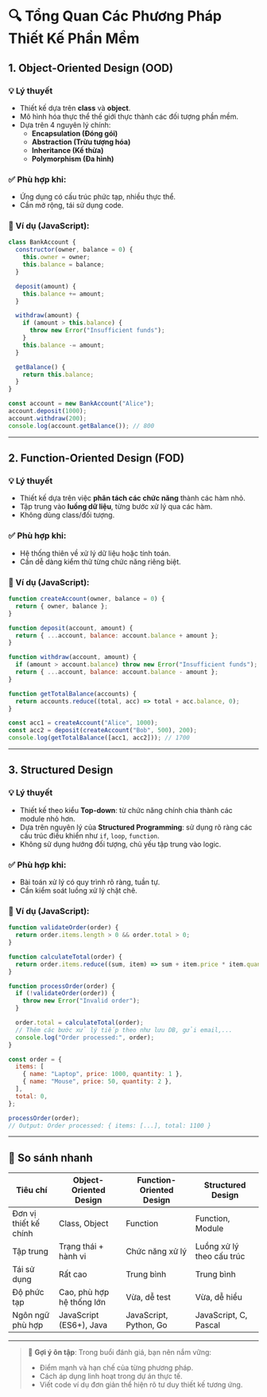 # 🔍 Tổng Quan Các Phương Pháp Thiết Kế Phần Mềm

## 1. Object-Oriented Design (OOD)

### 💡 Lý thuyết

- Thiết kế dựa trên **class** và **object**.
- Mô hình hóa thực thể thế giới thực thành các đối tượng phần mềm.
- Dựa trên 4 nguyên lý chính:
  - **Encapsulation (Đóng gói)**
  - **Abstraction (Trừu tượng hóa)**
  - **Inheritance (Kế thừa)**
  - **Polymorphism (Đa hình)**

### ✅ Phù hợp khi:

- Ứng dụng có cấu trúc phức tạp, nhiều thực thể.
- Cần mở rộng, tái sử dụng code.

### 🧪 Ví dụ (JavaScript):

```javascript
class BankAccount {
  constructor(owner, balance = 0) {
    this.owner = owner;
    this.balance = balance;
  }

  deposit(amount) {
    this.balance += amount;
  }

  withdraw(amount) {
    if (amount > this.balance) {
      throw new Error("Insufficient funds");
    }
    this.balance -= amount;
  }

  getBalance() {
    return this.balance;
  }
}

const account = new BankAccount("Alice");
account.deposit(1000);
account.withdraw(200);
console.log(account.getBalance()); // 800
```

---

## 2. Function-Oriented Design (FOD)

### 💡 Lý thuyết

- Thiết kế dựa trên việc **phân tách các chức năng** thành các hàm nhỏ.
- Tập trung vào **luồng dữ liệu**, từng bước xử lý qua các hàm.
- Không dùng class/đối tượng.

### ✅ Phù hợp khi:

- Hệ thống thiên về xử lý dữ liệu hoặc tính toán.
- Cần dễ dàng kiểm thử từng chức năng riêng biệt.

### 🧪 Ví dụ (JavaScript):

```javascript
function createAccount(owner, balance = 0) {
  return { owner, balance };
}

function deposit(account, amount) {
  return { ...account, balance: account.balance + amount };
}

function withdraw(account, amount) {
  if (amount > account.balance) throw new Error("Insufficient funds");
  return { ...account, balance: account.balance - amount };
}

function getTotalBalance(accounts) {
  return accounts.reduce((total, acc) => total + acc.balance, 0);
}

const acc1 = createAccount("Alice", 1000);
const acc2 = deposit(createAccount("Bob", 500), 200);
console.log(getTotalBalance([acc1, acc2])); // 1700
```

---

## 3. Structured Design

### 💡 Lý thuyết

- Thiết kế theo kiểu **Top-down**: từ chức năng chính chia thành các module nhỏ hơn.
- Dựa trên nguyên lý của **Structured Programming**: sử dụng rõ ràng các cấu trúc điều khiển như `if`, `loop`, `function`.
- Không sử dụng hướng đối tượng, chủ yếu tập trung vào logic.

### ✅ Phù hợp khi:

- Bài toán xử lý có quy trình rõ ràng, tuần tự.
- Cần kiểm soát luồng xử lý chặt chẽ.

### 🧪 Ví dụ (JavaScript):

```javascript
function validateOrder(order) {
  return order.items.length > 0 && order.total > 0;
}

function calculateTotal(order) {
  return order.items.reduce((sum, item) => sum + item.price * item.quantity, 0);
}

function processOrder(order) {
  if (!validateOrder(order)) {
    throw new Error("Invalid order");
  }

  order.total = calculateTotal(order);
  // Thêm các bước xử lý tiếp theo như lưu DB, gửi email,...
  console.log("Order processed:", order);
}

const order = {
  items: [
    { name: "Laptop", price: 1000, quantity: 1 },
    { name: "Mouse", price: 50, quantity: 2 },
  ],
  total: 0,
};

processOrder(order);
// Output: Order processed: { items: [...], total: 1100 }
```

---

## 📌 So sánh nhanh

| Tiêu chí              | Object-Oriented Design    | Function-Oriented Design | Structured Design         |
| --------------------- | ------------------------- | ------------------------ | ------------------------- |
| Đơn vị thiết kế chính | Class, Object             | Function                 | Function, Module          |
| Tập trung             | Trạng thái + hành vi      | Chức năng xử lý          | Luồng xử lý theo cấu trúc |
| Tái sử dụng           | Rất cao                   | Trung bình               | Trung bình                |
| Độ phức tạp           | Cao, phù hợp hệ thống lớn | Vừa, dễ test             | Vừa, dễ hiểu              |
| Ngôn ngữ phù hợp      | JavaScript (ES6+), Java   | JavaScript, Python, Go   | JavaScript, C, Pascal     |

---

> 💬 **Gợi ý ôn tập**: Trong buổi đánh giá, bạn nên nắm vững:
>
> - Điểm mạnh và hạn chế của từng phương pháp.
> - Cách áp dụng linh hoạt trong dự án thực tế.
> - Viết code ví dụ đơn giản thể hiện rõ tư duy thiết kế tương ứng.
